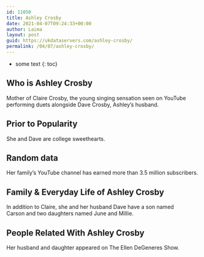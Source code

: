 ```yaml
---
id: 11050
title: Ashley Crosby
date: 2021-04-07T09:24:33+00:00
author: Laima
layout: post
guid: https://ukdataservers.com/ashley-crosby/
permalink: /04/07/ashley-crosby/
---
```


* some text
{: toc}


## Who is Ashley Crosby
                  
                  
                  
Mother of Claire Crosby, the young singing sensation seen on YouTube performing duets alongside Dave Crosby, Ashley&#8217;s husband.
                  
              
            
              
            
                
                
                
## Prior to Popularity
                  
                  
                  
She and Dave are college sweethearts.
                  
              
            
              
            
                
                
                
## Random data
                  
                  
                  
Her family&#8217;s YouTube channel has earned more than 3.5 million subscribers.
                  
              
            
              
            
                
                
                
## Family & Everyday Life of Ashley Crosby
                  
                  
                  
In addition to Claire, she and her husband Dave have a son named Carson and two daughters named June and Millie.
                  
              
            
              
            
                
                
                
## People Related With Ashley Crosby
                  
                  
                  
Her husband and daughter appeared on The Ellen DeGeneres Show.
                  
              
            
              
            
                
              
            
              
              
            
            
              
            
          
          
          